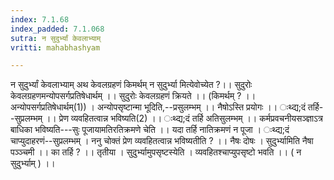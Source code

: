 ```yaml
---
index: 7.1.68
index_padded: 7.1.068
sutra: न सुदुर्भ्यां केवलाभ्याम्
vritti: mahabhashyam

---
```

 न सुदुर्भ्यां केवलाभ्याम् अथ केवलग्रहणं किमर्थम् न सुदुर्भ्या मित्येवोच्येत ?।। सुदुरोः केवलग्रहणमन्योपसर्गप्रतिषेधार्थम् ।। सुदुरोः केवलग्रहणं क्रियते ।। (किमर्थम् ? ।। अन्योपसर्गप्रतिषेधार्थम्(1)) । अन्योपसृष्टान्मा भूदिति,--प्रसुलम्भम् ।। नैषोऽस्ति प्रयोगः ।। ःथ्द्य;दं तर्हि--सुप्रलम्भम् ।। प्रेण व्यवहितत्वान्न भविष्यति(2) ।। ःथ्द्य;दं तर्हि अतिसुलम्भम् ।। कर्मप्रवचनीयसञ्ज्ञाऽत्र बाधिका भविष्यति---सुः पूजायामतिरतिक्रमणे चेति ।। यदा तर्हि नातिक्रमणं न पूजा । ःथ्द्य;दं चाप्युदाहरणं--सुप्रलम्भम् । ननु चोक्तं प्रेण व्यवहितत्वान्न भविष्यतीति ? ।। नैषः दोषः । सुदुर्भ्यामिति नैषा पञ्ञ्चमी ।। का तर्हि ? ।। तृतीया । सुदुर्भ्यामुपसृष्टस्येति । व्यवहितश्चाप्युपसृष्टो भवति ।। ( न सुदुर्भ्याम् ) ।। 